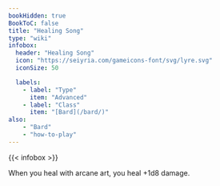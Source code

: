 ```yaml
---
bookHidden: true
BookToC: false
title: "Healing Song"
type: "wiki"
infobox:
  header: "Healing Song"
  icon: "https://seiyria.com/gameicons-font/svg/lyre.svg"
  iconSize: 50

  labels:
    - label: "Type"
      item: "Advanced"
    - label: "Class"
      item: "[Bard](/bard/)"
also:
    - "Bard"
    - "how-to-play"
---
```


{{< infobox >}}

When you heal with arcane art, you heal +1d8 damage.